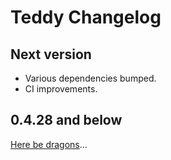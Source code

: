 # Teddy Changelog

## Next version

- Various dependencies bumped.
- CI improvements.

## 0.4.28 and below

[Here be dragons](https://en.wikipedia.org/wiki/Here_be_dragons)...

